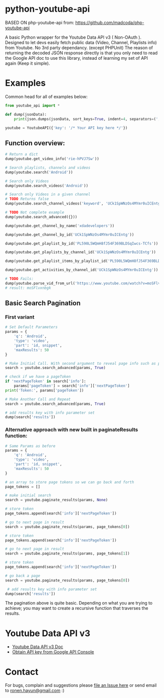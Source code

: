 python-youtube-api
==================

BASED ON php-youtube-api from: https://github.com/madcoda/php-youtube-api

A basic Python wrapper for the Youtube Data API v3 ( Non-OAuth ). Designed to let devs easily 
fetch public data (Video, Channel, Playlists info) from Youtube. No 3rd party dependancy. (except PHPUnit)
The reason of returning the decoded JSON response directly is that you only need to read the Google API doc 
to use this library, instead of learning my set of API again (Keep it simple).

# Examples

Common head for all of examples below:
```python
from youtube_api import *

def dump(jsonData):
    print(json.dumps(jsonData, sort_keys=True, indent=4, separators=(',', ': ')))

youtube = YoutubeAPI({'key': '/* Your API key here */'})
```

## Function overview:
```python
# Return a dict
dump(youtube.get_video_info('rie-hPVJ7Sw'))

# Search playlists, channels and videos
dump(youtube.search('Android'))

# Search only Videos
dump(youtube.search_videos('Android'))

# Search only Videos in a given channel
# TODO Returns false
dump(youtube.search_channel_videos('keyword', 'UCk1SpWNzOs4MYmr0uICEntg', 50))

# TODO Not complete example
dump(youtube.search_advanced({}))

dump(youtube.get_channel_by_name('xdadevelopers'))

dump(youtube.get_channel_by_id('UCk1SpWNzOs4MYmr0uICEntg'))

dump(youtube.get_playlist_by_id('PL590L5WQmH8fJ54F369BLDSqIwcs-TCfs'))

dump(youtube.get_playlists_by_channel_id('UCk1SpWNzOs4MYmr0uICEntg'))

dump(youtube.get_playlist_items_by_playlist_id('PL590L5WQmH8fJ54F369BLDSqIwcs-TCfs'))

dump(youtube.get_activities_by_channel_id('UCk1SpWNzOs4MYmr0uICEntg'))

# TODO Fails:
dump(youtube.parse_vid_from_url('https://www.youtube.com/watch?v=moSFlvxnbgk'))
# result: moSFlvxnbgk
```

## Basic Search Pagination

### First variant
```python
# Set Default Parameters
params = {
    'q': 'Android',
    'type': 'video',
    'part': 'id, snippet',
    'maxResults': 50
}

# Make Initial Call. With second argument to reveal page info such as page tokens.
search = youtube.search_advanced(params, True)

# check if we have a pageToken
if 'nextPageToken' in search['info']:
    params['pageToken'] = search['info']['nextPageToken']
print('Token:', params['pageToken'])

# Make Another Call and Repeat
search = youtube.search_advanced(params, True)

# add results key with info parameter set
dump(search['results'])
```

### Alternative approach with new built in paginateResults function:
```python
# Same Params as before
params = {
    'q': 'Android',
    'type': 'video',
    'part': 'id, snippet',
    'maxResults': 50
}

# an array to store page tokens so we can go back and forth
page_tokens = []

# make initial search
search = youtube.paginate_results(params, None)

# store token
page_tokens.append(search['info']['nextPageToken'])

# go to next page in result
search = youtube.paginate_results(params, page_tokens[0])

# store token
page_tokens.append(search['info']['nextPageToken'])

# go to next page in result
search = youtube.paginate_results(params, page_tokens[1])

# store token
page_tokens.append(search['info']['nextPageToken'])

# go back a page
search = youtube.paginate_results(params, page_tokens[0])

 # add results key with info parameter set
dump(search['results'])
```

The pagination above is quite basic. Depending on what you are trying to achieve; you may want to create a recursive function that traverses the results.

# Youtube Data API v3
- [Youtube Data API v3 Doc](https://developers.google.com/youtube/v3/)
- [Obtain API key from Google API Console](http://code.google.com/apis/console)

# Contact
For bugs, complain and suggestions please [file an Issue here](https://github.com/rhayun/python-youtube-api/issues) 
or send email to ronen.hayun@gmail.com :)
